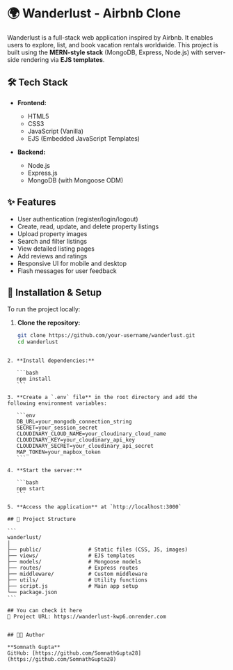 # 🌍 Wanderlust - Airbnb Clone

Wanderlust is a full-stack web application inspired by Airbnb. It enables users to explore, list, and book vacation rentals worldwide. This project is built using the **MERN-style stack** (MongoDB, Express, Node.js) with server-side rendering via **EJS templates**.

## 🛠 Tech Stack

- **Frontend:**
  - HTML5
  - CSS3
  - JavaScript (Vanilla)
  - EJS (Embedded JavaScript Templates)

- **Backend:**
  - Node.js
  - Express.js
  - MongoDB (with Mongoose ODM)

## ✨ Features

- User authentication (register/login/logout)
- Create, read, update, and delete property listings
- Upload property images
- Search and filter listings
- View detailed listing pages
- Add reviews and ratings
- Responsive UI for mobile and desktop
- Flash messages for user feedback

## 🚀 Installation & Setup

To run the project locally:

1. **Clone the repository:**

   ```bash
   git clone https://github.com/your-username/wanderlust.git
   cd wanderlust
````

2. **Install dependencies:**

   ```bash
   npm install
   ```

3. **Create a `.env` file** in the root directory and add the following environment variables:

   ```env
   DB_URL=your_mongodb_connection_string
   SECRET=your_session_secret
   CLOUDINARY_CLOUD_NAME=your_cloudinary_cloud_name
   CLOUDINARY_KEY=your_cloudinary_api_key
   CLOUDINARY_SECRET=your_cloudinary_api_secret
   MAP_TOKEN=your_mapbox_token
   ```

4. **Start the server:**

   ```bash
   npm start
   ```

5. **Access the application** at `http://localhost:3000`

## 📁 Project Structure

```
wanderlust/
│
├── public/               # Static files (CSS, JS, images)
├── views/                # EJS templates
├── models/               # Mongoose models
├── routes/               # Express routes
├── middleware/           # Custom middleware
├── utils/                # Utility functions
├── script.js             # Main app setup
└── package.json
```

## You can check it here
🔗 Project URL: https://wanderlust-kwp6.onrender.com


## 🧑‍💻 Author

**Somnath Gupta**
GitHub: [https://github.com/SomnathGupta28](https://github.com/SomnathGupta28)



